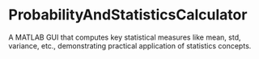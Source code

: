 # ProbabilityAndStatisticsCalculator
 A MATLAB GUI that computes key statistical measures like mean, std, variance, etc., demonstrating practical application of statistics concepts.

